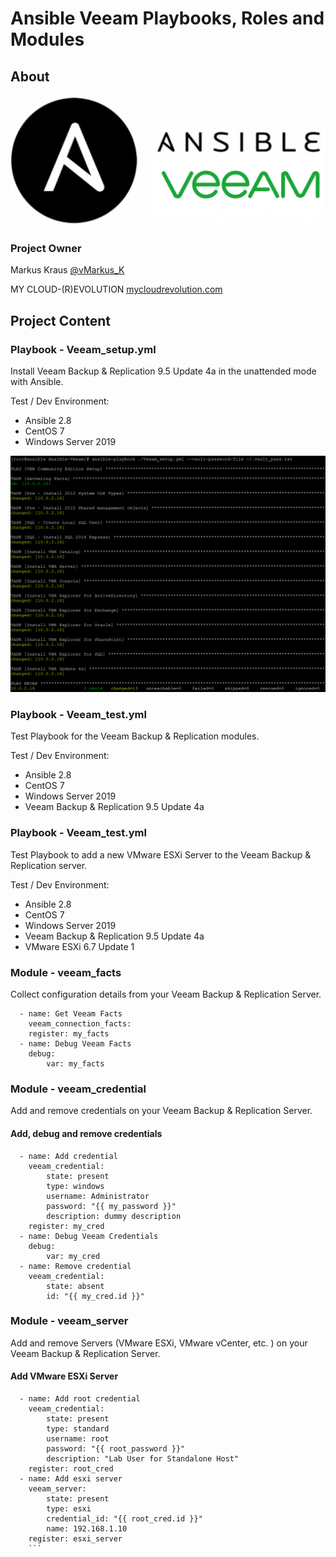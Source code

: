 # Ansible Veeam Playbooks, Roles and Modules

## About

![Ansible Veeam](/media/AnsibleVeeam.png)

### Project Owner

Markus Kraus [@vMarkus_K](https://twitter.com/vMarkus_K)

MY CLOUD-(R)EVOLUTION [mycloudrevolution.com](http://mycloudrevolution.com/)


## Project Content

### Playbook - Veeam_setup.yml

Install Veeam Backup & Replication 9.5 Update 4a in the unattended mode with Ansible. 

Test / Dev Environment:
 * Ansible 2.8
 * CentOS 7
 * Windows Server 2019

 ![Veeam Setup](/media/VeeamSetup.png)

### Playbook - Veeam_test.yml

Test Playbook for the Veeam Backup & Replication modules. 

Test / Dev Environment:
 * Ansible 2.8
 * CentOS 7
 * Windows Server 2019
 * Veeam Backup & Replication 9.5 Update 4a

 ### Playbook - Veeam_test.yml

Test Playbook to add a new VMware ESXi Server to the Veeam Backup & Replication server. 

Test / Dev Environment:
 * Ansible 2.8
 * CentOS 7
 * Windows Server 2019
 * Veeam Backup & Replication 9.5 Update 4a
 * VMware ESXi 6.7 Update 1

 ### Module - veeam_facts

Collect configuration details from your Veeam Backup & Replication Server.

```
  - name: Get Veeam Facts
    veeam_connection_facts:
    register: my_facts
  - name: Debug Veeam Facts
    debug:
        var: my_facts
```

### Module - veeam_credential

Add and remove credentials on your Veeam Backup & Replication Server.

#### Add, debug and remove credentials

```
  - name: Add credential
    veeam_credential:
        state: present
        type: windows
        username: Administrator
        password: "{{ my_password }}"
        description: dummy description
    register: my_cred
  - name: Debug Veeam Credentials
    debug:
        var: my_cred
  - name: Remove credential
    veeam_credential:
        state: absent
        id: "{{ my_cred.id }}"
```

### Module - veeam_server

Add and remove Servers (VMware ESXi, VMware vCenter, etc. ) on your Veeam Backup & Replication Server.

#### Add VMware ESXi Server 

```
  - name: Add root credential
    veeam_credential:
        state: present
        type: standard
        username: root
        password: "{{ root_password }}"
        description: "Lab User for Standalone Host"
    register: root_cred
  - name: Add esxi server
    veeam_server:
        state: present
        type: esxi
        credential_id: "{{ root_cred.id }}"
        name: 192.168.1.10
    register: esxi_server
    ```
